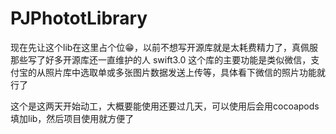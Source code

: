 # PJPhototLibrary
现在先让这个lib在这里占个位😁，以前不想写开源库就是太耗费精力了，真佩服那些写了好多开源库还一直维护的人
swift3.0
这个库的主要功能是类似微信，支付宝的从照片库中选取单或多张图片数据发送上传等，具体看下微信的照片功能就行了





这个是这两天开始动工，大概要能使用还要过几天，可以使用后会用cocoapods填加lib，然后项目使用就方便了
